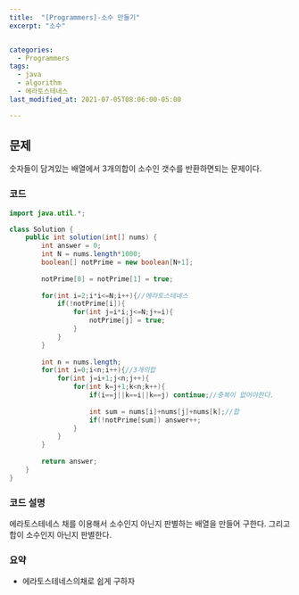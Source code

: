 ```yaml
---
title:  "[Programmers]-소수 만들기"
excerpt: "소수"


categories:
  - Programmers
tags:
  - java
  - algorithm
  - 에라토스테네스
last_modified_at: 2021-07-05T08:06:00-05:00

---
```


## 문제

숫자들이 담겨있는 배열에서 3개의합이 소수인 갯수를 반환하면되는 문제이다.


### 코드

```java
import java.util.*;

class Solution {
    public int solution(int[] nums) {
        int answer = 0;
        int N = nums.length*1000;
        boolean[] notPrime = new boolean[N+1];
        
        notPrime[0] = notPrime[1] = true;
        
        for(int i=2;i*i<=N;i++){//에라토스테네스
            if(!notPrime[i]){
                for(int j=i*i;j<=N;j+=i){
                    notPrime[j] = true;
                }   
            }
        }
        
        int n = nums.length;
        for(int i=0;i<n;i++){//3개의합
            for(int j=i+1;j<n;j++){
                for(int k=j+1;k<n;k++){
                    if(i==j||k==i||k==j) continue;//중복이 없어야한다.
                    
                    int sum = nums[i]+nums[j]+nums[k];//합
                    if(!notPrime[sum]) answer++;
                }
            }
        }
        
        return answer;
    }
}
```

### 코드 설명

에라토스테네스 채를 이용해서 소수인지 아닌지 판별하는 배열을 만들어 구한다.
그리고 합이 소수인지 아닌지 판별한다.


### 요약
- 에라토스테네스의채로 쉽게 구하자
